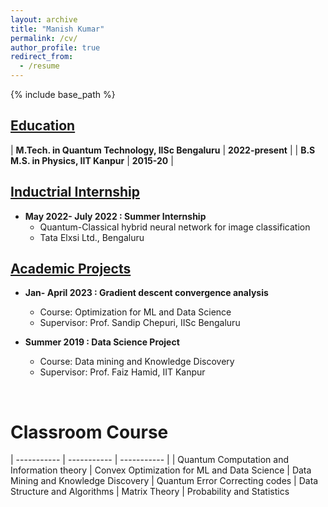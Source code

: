 ```yaml
---
layout: archive
title: "Manish Kumar"
permalink: /cv/
author_profile: true
redirect_from:
  - /resume
---
```


{% include base_path %}

## <u>Education</u>

| **M.Tech. in Quantum Technology, IISc Bengaluru** | **2022-present** |
| **B.S M.S. in Physics, IIT Kanpur** | **2015-20** |

## <u> Inductrial Internship</u>

* **May 2022- July 2022 : Summer Internship**
  * Quantum-Classical hybrid neural network for image classification
  * Tata Elxsi Ltd., Bengaluru

## <u> Academic Projects</u>

* **Jan- April 2023 : Gradient descent convergence analysis**
  * Course: Optimization for ML and Data Science
  * Supervisor: Prof. Sandip Chepuri, IISc Bengaluru

* **Summer 2019 : Data Science Project**
  * Course: Data mining and Knowledge Discovery
  * Supervisor: Prof. Faiz Hamid, IIT Kanpur

<!--
## <u>Publications</u>
{% for post in site.publications reversed %}
  {% include archive-single-cv.html %}
{% endfor %}
-->
<br>

<!-- # Teaching
{% for post in site.teaching reversed %}
  {% include archive-single-cv.html %}
{% endfor %} -->
  
<!-- Talks
======
  <ul>{% for post in site.talks %}
    {% include archive-single-talk-cv.html %}
  {% endfor %}</ul>
   -->

# Classroom Course

| ----------- | ----------- | ----------- | 
| Quantum Computation and Information theory | Convex Optimization for ML and Data Science | Data Mining and Knowledge Discovery |
Quantum Error Correcting codes | Data Structure and Algorithms | Matrix Theory | Probability and Statistics
